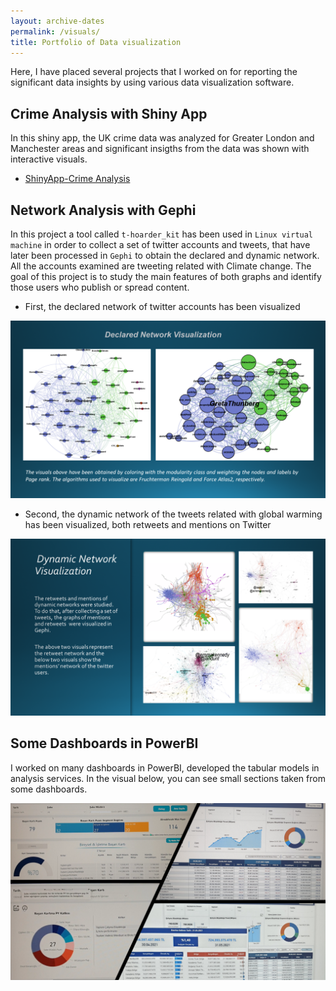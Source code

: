 ```yaml
---
layout: archive-dates
permalink: /visuals/
title: Portfolio of Data visualization
---
```


Here, I have placed several projects that I worked on for reporting the significant data insights by using various data visualization software.

## Crime Analysis with Shiny App

In this shiny app, the UK crime data was analyzed for Greater London and Manchester areas and significant insigths from the data was shown with interactive visuals.

- [ShinyApp-Crime Analysis](https://l6l43h-belce.shinyapps.io/crime_analysis/)

## Network Analysis with Gephi

In this project a tool called `t-hoarder_kit` has been used in `Linux virtual machine` in order to collect a set of twitter accounts and tweets, that have later been processed in `Gephi` to obtain the declared and dynamic network. All the accounts examined are tweeting related with Climate change.
The goal of this project is to study the main features of both graphs and identify those users who publish or spread content.


- First, the declared network of twitter accounts has been visualized

<img src="/images/gephi1.png?raw=true"/>

- Second, the dynamic network of the tweets related with global warming has been visualized, both retweets and mentions on Twitter

<img src="/images/gephi2.png?raw=true"/>

## Some Dashboards in PowerBI

I worked on many dashboards in PowerBI, developed the tabular models in analysis services. In the visual below, you can see small sections taken from some dashboards.

<img src="/images/pbi.png?raw=true"/>

